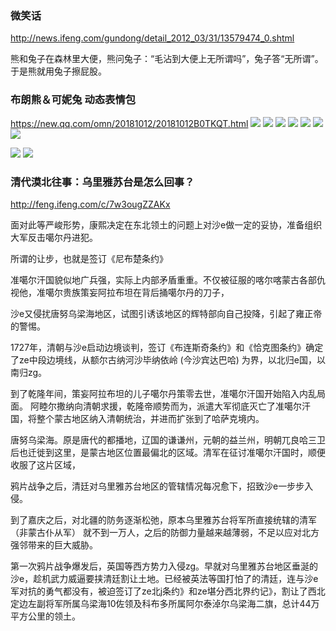 ### 微笑话
http://news.ifeng.com/gundong/detail_2012_03/31/13579474_0.shtml

熊和兔子在森林里大便，熊问兔子：“毛沾到大便上无所谓吗”，兔子答“无所谓”。于是熊就用兔子擦屁股。

### 布朗熊＆可妮兔 动态表情包
https://new.qq.com/omn/20181012/20181012B0TKQT.html
![](https://inews.gtimg.com/newsapp_bt/0/5740878558/)
![](https://inews.gtimg.com/newsapp_bt/0/5740878563/)
![](https://inews.gtimg.com/newsapp_bt/0/5740878557/)
![](https://inews.gtimg.com/newsapp_bt/0/5740878567/)
![](https://inews.gtimg.com/newsapp_bt/0/5740878560/)
![](https://inews.gtimg.com/newsapp_bt/0/5740878552/)
![](https://inews.gtimg.com/newsapp_bt/0/5740878562/)

![](http://img.mp.itc.cn/upload/20170605/e27deadb39134c2397a4ab39e77e1aa8_th.jpg)
![](https://c-ssl.duitang.com/uploads/item/201403/05/20140305222706_aXNtZ.jpeg)

### 清代漠北往事：乌里雅苏台是怎么回事？
http://feng.ifeng.com/c/7w3ougZZAKx

面对此等严峻形势，康熙决定在东北领土的问题上对沙e做一定的妥协，准备组织大军反击噶尔丹进犯。

所谓的让步，也就是签订《尼布楚条约》

准噶尔汗国貌似地广兵强，实际上内部矛盾重重。不仅被征服的喀尔喀蒙古各部仇视他，准噶尔贵族策妄阿拉布坦在背后捅噶尔丹的刀子，

沙e又侵扰唐努乌梁海地区，试图引诱该地区的辉特部向自己投降，引起了雍正帝的警惕。

1727年，清朝与沙e启动边境谈判，签订《布连斯奇条约》和《恰克图条约》确定了ze中段边境线，从额尔古纳河沙毕纳依岭 (今沙宾达巴哈) 为界，以北归e国，以南归zg。

到了乾隆年间，策妄阿拉布坦的儿子噶尔丹策零去世，准噶尔汗国开始陷入内乱局面。
阿睦尔撒纳向清朝求援，乾隆帝顺势而为，派遣大军彻底灭亡了准噶尔汗国，将整个蒙古地区纳入清朝统治，并进而扩张到了哈萨克境内。

唐努乌梁海。原是唐代的都播地，辽国的谦谦州，元朝的益兰州，明朝兀良哈三卫后也迁徙到这里，是蒙古地区位置最偏北的区域。清军在征讨准噶尔汗国时，顺便收服了这片区域，

鸦片战争之后，清廷对乌里雅苏台地区的管辖情况每况愈下，招致沙e一步步入侵。

到了嘉庆之后，对北疆的防务逐渐松弛，原本乌里雅苏台将军所直接统辖的清军 （非蒙古仆从军） 就不到一万人，之后的防御力量越来越薄弱，不足以应对北方强邻带来的巨大威胁。

第一次鸦片战争爆发后，英国等西方势力入侵zg。早就对乌里雅苏台地区垂涎的沙e，趁机武力威逼要挟清廷割让土地。已经被英法等国打怕了的清廷，连与沙e军对抗的勇气都没有，被迫签订了ze北j条约》和ze堪分西北界约记》，割让了西北定边左副将军所属乌梁海10佐领及科布多所属阿尔泰淖尔乌梁海二旗，总计44万平方公里的领土。
